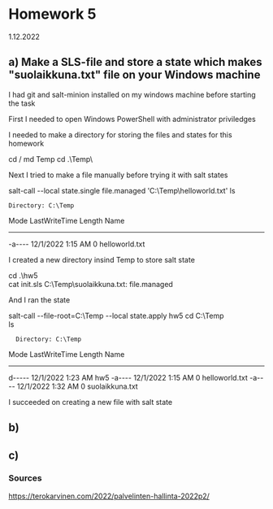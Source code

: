 # Homework 5

1.12.2022

## a) Make a SLS-file and store a state which makes "suolaikkuna.txt" file on your Windows machine

I had git and salt-minion installed on my windows machine before starting the task

First I needed to open Windows PowerShell with administrator priviledges

I needed to make a directory for storing the files and states for this homework

  cd /
  md Temp
  cd .\Temp\
  
Next I tried to make a file manually before trying it with salt states

  salt-call --local state.single file.managed 'C:\Temp\helloworld.txt'
   ls


    Directory: C:\Temp


  Mode                 LastWriteTime         Length Name
  ----                 -------------         ------ ----
  -a----         12/1/2022   1:15 AM              0 helloworld.txt
 
I created a new directory insind Temp to store salt state

  cd .\hw5\
  cat init.sls
  C:\Temp\suolaikkuna.txt:
    file.managed
    
And I ran the state

  salt-call --file-root=C:\Temp --local state.apply hw5
  cd C:\Temp\
  ls


      Directory: C:\Temp


  Mode                 LastWriteTime         Length Name
  ----                 -------------         ------ ----
  d-----         12/1/2022   1:23 AM                hw5
  -a----         12/1/2022   1:15 AM              0 helloworld.txt
  -a----         12/1/2022   1:32 AM              0 suolaikkuna.txt
  
I succeeded on creating a new file with salt state

## b)

## c)

### Sources

https://terokarvinen.com/2022/palvelinten-hallinta-2022p2/
